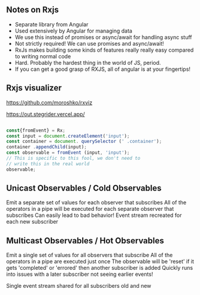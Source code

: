 ## Notes on Rxjs
- Separate library from Angular
- Used extensively by Angular for managing data
- We use this instead of promises or async/await for handling async stuff
- Not strictly required! We can use promises and async/await!
- RxJs makes building some kinds of features really really easy compared to writing normal code
- Hard. Probably the hardest thing in the world of JS, period.
- If you can get a good grasp of RXJS, all of angular is at your fingertips!


## Rxjs visualizer
https://github.com/moroshko/rxviz

https://out.stegrider.vercel.app/


```js

const{fromEvent} = Rx;
const input = document.createElement('input');
const container = document. querySelector (' .container');
container .appendChild(input);
const observable = fromEvent (input, 'input');
// This is specific to this fool, we don't need to
// write this in the real world
observable;
```

## Unicast Observables / Cold Observables
Emit a separate set of values for each observer that subscribes
All of the operators in a pipe will be executed for each separate observer that subscribes
Can easily lead to bad behavior!
Event stream recreated for each new subscriber

## Multicast Observables / Hot Observables
Emit a single set of values for all observers that subscribe
All of the operators in a pipe are executed just once
The observable will be 'reset' if it gets 'completed' or 'errored' then another subscriber is added
Quickly runs into issues with a later subscriber not seeing earlier events!

Single event stream shared for all subscribers old and new
